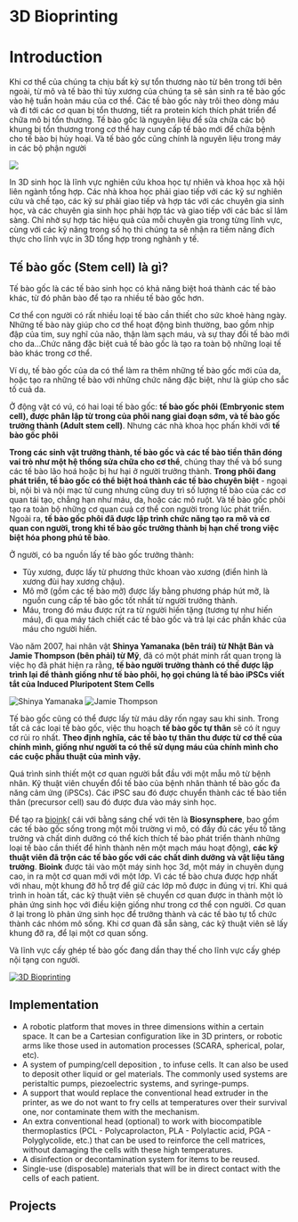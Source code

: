 # 3D Bioprinting

# Introduction
Khi cơ thể của chúng ta chịu bất kỳ sự tổn thương nào từ bên trong tới bên ngoài, từ mô và tế bào thì tủy xương của chúng ta sẽ sản sinh ra tế bào gốc vào hệ tuần hoàn máu của cơ thể. Các tế bào gốc này trôi theo dòng máu và đi tới các cơ quan bị tổn thương, tiết ra protein kích thích phát triển để chữa mô bị tổn thương. Tế bào gốc là nguyên liệu để sửa chữa các bộ khung bị tổn thương trong cơ thể hay cung cấp tế bào mới để chữa bệnh cho tế bào bị hủy hoại. Và tế bào gốc cũng chính là nguyên liệu trong máy in các bộ phận người

![](https://www.explainingthefuture.com/images/bioprinter_500x360.jpg)

In 3D sinh học là lĩnh vực nghiên cứu khoa học tự nhiên và khoa học xã hội liên ngành tổng hợp. Các nhà khoa học phải giao tiếp với các kỹ sư nghiên cứu và chế tạo, các kỹ sư phải giao tiếp và hợp tác với các chuyên gia sinh học, và các chuyên gia sinh học phải hợp tác và giao tiếp với các bác sĩ lâm sàng. Chỉ nhờ sự hợp tác hiệu quả của mỗi chuyên gia trong từng lĩnh vực, cùng với các kỹ năng trong số họ thì chúng ta sẽ nhận ra tiềm năng đích thực cho lĩnh vực in 3D tổng hợp trong nghành y tế. 

## Tế bào gốc (Stem cell) là gì?
Tế bào gốc là các tế bào sinh học có khả năng biệt hoá thành các tế bào khác, từ đó phân bào để tạo ra nhiều tế bào gốc hơn.

Cơ thể con người có rất nhiều loại tế bào cần thiết cho sức khoẻ hàng ngày. Những tế bào này giúp cho cơ thể hoạt động bình thường, bao gồm nhịp đập của tim, suy nghĩ của não, thận làm sạch máu, và sự thay đổi tế bào mới cho da…Chức năng đặc biệt cuả tế bào gốc là tạo ra toàn bộ những loại tế bào khác trong cơ thể. 

Ví dụ, tế bào gốc của da có thể làm ra thêm những tế bào gốc mới của da, hoặc tạo ra những tế bào với những chức năng đặc biệt, như là giúp cho sắc tố cuả da.

Ở động vật có vú, có hai loại tế bào gốc: **tế bào gốc phôi (Embryonic stem cell), được phân lập từ trong của phôi nang giai đoạn sớm, và tế bào gốc trưởng thành (Adult stem cell)**. Nhưng các nhà khoa học phấn khởi với **tế bào gốc phôi**

**Trong các sinh vật trưởng thành, tế bào gốc và các tế bào tiền thân đóng vai trò như một hệ thống sửa chữa cho cơ thể**, chúng thay thế và bổ sung các tế bào lão hoá hoặc bị hư hại ở người trưởng thành. **Trong phôi đang phát triển, tế bào gốc có thể biệt hoá thành các tế bào chuyên biệt** - ngoại bì, nội bì và nội mạc tử cung nhưng cũng duy trì số lượng tế bào của các cơ quan tái tạo, chẳng hạn như máu, da, hoặc các mô ruột. Và tế bào gốc phôi tạo ra toàn bộ những cơ quan cuả cơ thể con người trong lúc phát triển. Ngoài ra, **tế bào gốc phôi đã được lập trình chức năng tạo ra mô và cơ quan con người, trong khi tế bào gốc trưởng thành bị hạn chế trong việc biệt hóa phong phú tế bào**.

Ở người, có ba nguồn lấy tế bào gốc trưởng thành:
+ Tủy xương, được lấy từ phương thức khoan vào xương (điển hình là xương đùi hay xương chậu).
+ Mô mỡ (gồm các tế bào mỡ) được lấy bằng phương pháp hút mỡ, là nguồn cung cấp tế bào gốc tốt nhất từ người trưởng thành.
+ Máu, trong đó máu được rút ra từ người hiến tặng (tương tự như hiến máu), đi qua máy tách chiết các tế bào gốc và trả lại các phần khác của máu cho người hiến.

Vào năm 2007, hai nhân vật **Shinya Yamanaka (bên trái) từ Nhật Bản và Jamie Thompson (bên phải) từ Mỹ**, đã có một phát minh rất quan trọng là việc họ đã phát hiện ra rằng, **tế bào người trưởng thành có thế được lập trình lại để thành giống như tế bào phôi, họ gọi chúng là tế bào iPSCs viết tắt của Induced Pluripotent Stem Cells**

![Shinya Yamanaka](https://taf.fi/wp-content/uploads/2014/05/YAMANAKA_011Aki-Pekka_Sinikoski_web-320x320.jpg)   ![Jamie Thompson](https://www.stemcell.ucsb.edu/sites/www.stemcell.ucsb.edu/files/styles/page/public/people/thomson.jpg)

Tế bào gốc cũng có thể được lấy từ máu dây rốn ngay sau khi sinh. Trong tất cả các loại tế bào gốc, việc thu hoạch **tế bào gốc tự thân** sẽ có ít nguy cơ rủi ro nhất. **Theo định nghĩa, các tế bào tự thân thu được từ cơ thể của chính mình, giống như người ta có thể sử dụng máu của chính mình cho các cuộc phẫu thuật của mình vậy.**

Quá trình sinh thiết một cơ quan người bắt đầu với một mẫu mô từ bệnh nhân. Kỹ thuật viên chuyển đổi tế bào của bệnh nhân thành tế bào gốc đa năng cảm ứng (iPSCs). Các iPSC sau đó được chuyển thành các tế bào tiền thân (precursor cell) sau đó được đưa vào máy sinh học.

Để tạo ra [bioink](https://en.wikipedia.org/wiki/Bio-ink)( cái với bằng sáng chế với tên là **Biosynsphere**, bao gồm các tế bào gốc sống trong một môi trường vi mô, có đầy đủ các yếu tố tăng trưởng và chất dinh dưỡng có thể kích thích tế bào phát triển thành những loại tế bào cần thiết để hình thành nên một mạch máu hoạt động), **các kỹ thuật viên đã trộn các tế bào gốc với các chất dinh dưỡng và vật liệu tăng trưởng**. **Bioink** được tải vào một máy sinh học 3d, một máy in chuyên dụng cao, in ra một cơ quan mới với một lớp. Vì các tế bào chưa được hợp nhất với nhau, một khung đỡ hỗ trợ để giữ các lớp mô được in đúng vị trí. Khi quá trình in hoàn tất, các kỹ thuật viên sẽ chuyển cơ quan được in thành một lò phản ứng sinh học với điều kiện giống như trong cơ thể con người. Cơ quan ở lại trong lò phản ứng sinh học để trưởng thành và các tế bào tự tổ chức thành các nhóm mô sống. Khi cơ quan đã sẵn sàng, các kỹ thuật viên sẽ lấy khung đỡ ra, để lại một cơ quan sống.

Và lĩnh vực cấy ghép tế bào gốc đang dần thay thế cho lĩnh vực cấy ghép nội tạng con người.

[![3D Bioprinting](https://lh3.googleusercontent.com/XF1lHmzIIzLsWDKCzlDyqp2AYUQBbAexHfVyC3f3xtf1dFQBFaWc86KqBBDlGzbMpNETPuti53fk1R4mDVzsRK4CyUF6YDxWYFiYPmfy8OWdCHBkv7WyQFxS0dDSMS6wiuImbiqWusGXOeig_Oa3IbtkkVy3XcBcCKxRELEMgpA2qwyDDJMXNWNV9ejh-OegfJhMxW65SAPDJ4oQOns60X3nMUOb3zIaXWS8maQ08aQK3vjrhLrQ87UWydzyhUztmVFC5KkXvsns0X2gO5XOlfEsIUPKD5ryf7kRSGgcMpginz_Klyq59uQ5GvTgTGxDdSNg0IyhI6g7OySi8nVeMT1HGhOPKDRnw3cAoOE14otMKD-9wtY3fmhvABsd6Vf0BOHAtHl0T86gAlRZoeV74Zpo_B-LIPLPnj_kI4WyH5xmTPLWjWzvcP75hmJPpXt4AE716lwf8FZ1BJj_wZOp1Q-JQrOHLA7ecStaDsPUIv8s0yDA_y_eHM-wNn2Y5H6_yes2xkngUM3wKWTFebLgBhqelGxnd5demqCRDo_dSUr0NHWElU9IkzdFjj6clFrhAIBJKa9jicAfbrVy4dWLJGSuncAnX_eiqaJZsKzLttMvo4cGWg4aSeNC0_b6yxeGbfI865V9MVv0yDQBb_VyIpW7RzDVpk_1y9AczfJHjj0e_lnLkv0gNWxtLPWZ3_S_wNl9eqdbIMMRcu64Cg=w663-h360-no)](https://youtu.be/FzBKmGERhus)

## Implementation
+ A robotic platform that moves in three dimensions within a certain space. It can be a Cartesian configuration like in 3D printers, or robotic arms like those used in automation processes (SCARA, spherical, polar, etc).
+ A system of pumping/cell deposition , to infuse cells. It can also be used to deposit other liquid or gel materials. The commonly used systems are peristaltic pumps, piezoelectric systems, and syringe-pumps.
+ A support that would replace the conventional head extruder in the printer, as we do not want to fry cells at temperatures over their survival one, nor contaminate them with the mechanism. 
+ An extra conventional head (optional) to work with biocompatible thermoplastics (PCL - Polycaprolacton, PLA - Polylactic acid, PGA - Polyglycolide, etc.) that can be used to reinforce the cell matrices, without damaging the cells with these high temperatures. 
+ A disinfection or decontamination system for items to be reused. 
+ Single-use (disposable) materials that will be in direct contact with the cells of each patient.
## Projects

